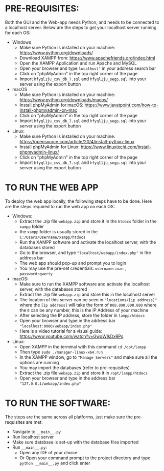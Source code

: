 # PRE-REQUISITES: 

Both the GUI and the Web-app needs Python, and needs to be connected to a localhost server. Below are the steps to get your localhost server running for each OS: 
  - Windows
      - Make sure Python is installed on your machine: https://www.python.org/downloads/
      - Download XAMPP from: https://www.apachefriends.org/index.html
      - Open the XAMPP Application and run Apache and MySQL
      - Open your browser and type `localhost"` in your address search bar
      - Click on "phpMyAdmin" in the top right corner of the page 
      - Import `hfyql1ju_csv_db_7.sql` and `hfyql1ju_segp.sql` into your server using the export button
  - macOS
      - Make sure Python is installed on your machine: https://www.python.org/downloads/macos/
      - Install phpMyAdmin for macOS: https://www.javatpoint.com/how-to-install-phpmyadmin-on-mac
      - Click on "phpMyAdmin" in the top right corner of the page 
      - Import `hfyql1ju_csv_db_7.sql` and `hfyql1ju_segp.sql` into your server using the export button
  - Linux:
      - Make sure Python is installed on your machine: https://opensource.com/article/20/4/install-python-linux
      - Install phpMyAdmin for Linux: https://www.linuxtechi.com/install-phpmyadmin-linux/
      - Click on "phpMyAdmin" in the top right corner of the page 
      - Import `hfyql1ju_csv_db_7.sql` and `hfyql1ju_segp.sql` into your server using the export button

# TO RUN THE WEB APP

To deploy the web app locally, the following steps have to be done. 
Here are the steps required to run the web app on each OS:
  - Windows:
      - Extract the .zip file `webapp.zip` and store it in the `htdocs` folder in the `xampp` folder
      - the `xampp` folder is usually stored in the `C:/Users/Username/xampp/htdocs`
      - Run the XAMPP software and activate the localhost server, with the databases stored
      - Go to the browser, and type `"localhost/webapp/index.php"` in the address bar
      - The web app should pop-up and prompt you to login
      - You may use the pre-set credentials: `username:ivan` , `password:qwerty`
  - macOS:
      - Make sure to run the XAMPP software and activate the localhost server, with the databases stored
      - Extract the .zip file `webapp.zip` and store this in the localhost server
      - The location of this server can be seen in `"locations/[ip address]"` where the `[ip address]` will take the form of `000.000.000.000` where the `0` can be any number, this is the IP Address of your machine
      - After selecting the IP address, store the folder in `lampp/htdocs`
      - Open your browser and type in the address bar `"localhost:8080/webapp/index.php"`
      - Here is a video tutorial for a visual guide: https://www.youtube.com/watch?v=GwgWlkDxRPs
  - Linux:
      - Open XAMPP in the terminal with this command `cd /opt/lampp`
      - Then type `sudo ./manager-linux-x64.run` 
      - In the XAMPP window, go to `"Manage Servers"` and make sure all the options are running
      - You may import the databases (refer to pre-requisites)
      - Extract the .zip file `webapp.zip` and store it in `/opt/lampp/htdocs`
      - Open your browser and type in the address bar `"127.0.0.1/webapp/index.php"`

# TO RUN THE SOFTWARE: 

The steps are the same across all platforms, just make sure the pre-requisites are met: 

  - Navigate to `__main__.py`
  - Run localhost server
  - Make sure database is set-up with the database files imported
  - Run `__main__.py`: 
     - Open any IDE of your choice 
     - Or Open your command prompt to the project directory and type `python __main__.py` and click enter